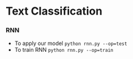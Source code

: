 # Text Classification

### RNN
- To apply our model `python rnn.py --op=test`
- To train RNN `python rnn.py --op=train`